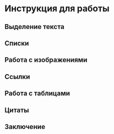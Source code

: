 # Инструкция для работы
## Выделение текста
## Списки
## Работа с изображениями
## Ссылки
## Работа с таблицами
## Цитаты
## Заключение
